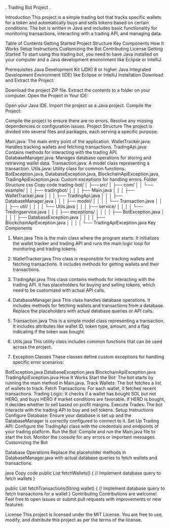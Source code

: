 . Trading Bot Project .

Introduction
This project is a simple trading bot that tracks specific wallets for a token and automatically buys and sells tokens based on certain conditions.
The bot is written in Java and includes basic functionality for monitoring transactions, interacting with a trading API, and managing data.

Table of Contents
Getting Started
Project Structure
Key Components
How It Works
Setup Instructions
Customizing the Bot
Contributing
License
Getting Started
To start using this trading bot, you need to have Java installed on your computer and a Java development environment like Eclipse or IntelliJ.

Prerequisites
Java Development Kit (JDK) 8 or higher
Java Integrated Development Environment (IDE) like Eclipse or IntelliJ
Installation
Download and Extract the Project:

Download the project ZIP file.
Extract the contents to a folder on your computer.
Open the Project in Your IDE:

Open your Java IDE.
Import the project as a Java project.
Compile the Project:

Compile the project to ensure there are no errors.
Resolve any missing dependencies or configuration issues.
Project Structure
The project is divided into several files and packages, each serving a specific purpose:

Main.java: The main entry point of the application.
WalletTracker.java: Handles tracking wallets and fetching transactions.
TradingApi.java: Contains methods for interacting with the trading API.
DatabaseManager.java: Manages database operations for storing and retrieving wallet data.
Transaction.java: A model class representing a transaction.
Utils.java: Utility class for common functions.
BotException.java, DatabaseException.java, BlockchainApiException.java, TradingApiException.java: Custom exceptions for handling errors.
Folder Structure
css
Copy code
trading-bot/
│
├── src/
│   ├── com/
│   │   └── example/
│   │       ├── tradingbot/
│   │       │   ├── Main.java
│   │       │   ├── WalletTracker.java
│   │       │   ├── TradingApi.java
│   │       │   ├── DatabaseManager.java
│   │       │   ├── model/
│   │       │   │   └── Transaction.java
│   │       │   ├── util/
│   │       │   │   └── Utils.java
│   │       │   ├── service/
│   │       │   │   └── Tredingservice.java
│   │       │   ├── exceptions/
│   │       │   │   ├── BotException.java
│   │       │   │   ├── DatabaseException.java
│   │       │   │   ├── BlockchainApiException.java
│   │       │   │   └── TradingApiException.java
Key Components
1. Main.java
This is the main class where the program starts. It initializes the wallet tracker and trading API and runs the main logic loop for monitoring and trading tokens.

2. WalletTracker.java
This class is responsible for tracking wallets and fetching transactions. It includes methods for getting wallets and their transactions.

3. TradingApi.java
This class contains methods for interacting with the trading API. It has placeholders for buying and selling tokens, which need to be customized with actual API calls.

4. DatabaseManager.java
This class handles database operations. It includes methods for fetching wallets and transactions from a database. Replace the placeholders with actual database queries or API calls.

5. Transaction.java
This is a simple model class representing a transaction. It includes attributes like wallet ID, token type, amount, and a flag indicating if the token was bought.

6. Utils.java
This utility class includes common functions that can be used across the project.

7. Exception Classes
These classes define custom exceptions for handling specific error scenarios:

BotException.java
DatabaseException.java
BlockchainApiException.java
TradingApiException.java
How It Works
Start the Bot: The bot starts by running the main method in Main.java.
Track Wallets: The bot fetches a list of wallets to track.
Fetch Transactions: For each wallet, it fetches recent transactions.
Trading Logic: It checks if a wallet has bought SOL but not HERO, and buys HERO if market conditions are favorable. If HERO is bought, it decides whether to sell based on profit margins.
Execute Trades: The bot interacts with the trading API to buy and sell tokens.
Setup Instructions
Configure Database: Ensure your database is set up and the DatabaseManager is correctly configured to connect to it.
Set Up Trading API: Configure the TradingApi class with the credentials and endpoints of your trading platform.
Run the Bot: Compile and run the Main.java file to start the bot. Monitor the console for any errors or important messages.
Customizing the Bot

Database Operations
Replace the placeholder methods in DatabaseManager.java with actual database queries to fetch wallets and transactions.

java
Copy code
public List<String> fetchWallets() {
    // Implement database query to fetch wallets
}

public List<Transaction> fetchTransactions(String wallet) {
    // Implement database query to fetch transactions for a wallet
}
Contributing
Contributions are welcome! Feel free to open issues or submit pull requests with improvements or new features.

License
This project is licensed under the MIT License. You are free to use, modify, and distribute this project as per the terms of the license.

